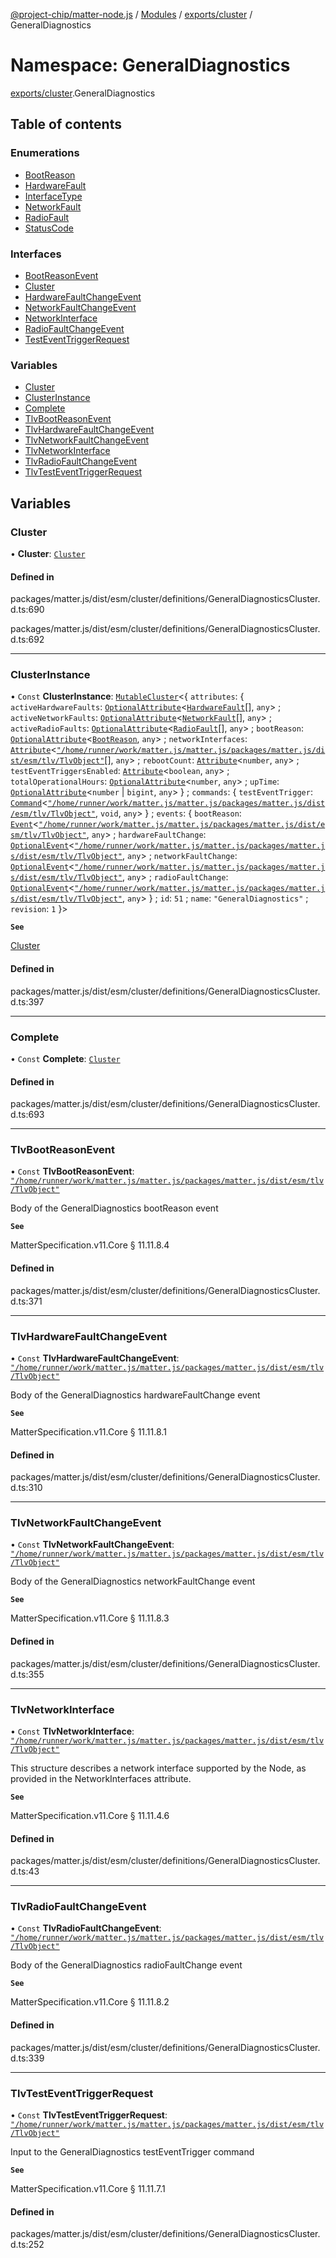 [@project-chip/matter-node.js](../README.md) / [Modules](../modules.md) / [exports/cluster](exports_cluster.md) / GeneralDiagnostics

# Namespace: GeneralDiagnostics

[exports/cluster](exports_cluster.md).GeneralDiagnostics

## Table of contents

### Enumerations

- [BootReason](../enums/exports_cluster.GeneralDiagnostics.BootReason.md)
- [HardwareFault](../enums/exports_cluster.GeneralDiagnostics.HardwareFault.md)
- [InterfaceType](../enums/exports_cluster.GeneralDiagnostics.InterfaceType.md)
- [NetworkFault](../enums/exports_cluster.GeneralDiagnostics.NetworkFault.md)
- [RadioFault](../enums/exports_cluster.GeneralDiagnostics.RadioFault.md)
- [StatusCode](../enums/exports_cluster.GeneralDiagnostics.StatusCode.md)

### Interfaces

- [BootReasonEvent](../interfaces/exports_cluster.GeneralDiagnostics.BootReasonEvent.md)
- [Cluster](../interfaces/exports_cluster.GeneralDiagnostics.Cluster.md)
- [HardwareFaultChangeEvent](../interfaces/exports_cluster.GeneralDiagnostics.HardwareFaultChangeEvent.md)
- [NetworkFaultChangeEvent](../interfaces/exports_cluster.GeneralDiagnostics.NetworkFaultChangeEvent.md)
- [NetworkInterface](../interfaces/exports_cluster.GeneralDiagnostics.NetworkInterface.md)
- [RadioFaultChangeEvent](../interfaces/exports_cluster.GeneralDiagnostics.RadioFaultChangeEvent.md)
- [TestEventTriggerRequest](../interfaces/exports_cluster.GeneralDiagnostics.TestEventTriggerRequest.md)

### Variables

- [Cluster](exports_cluster.GeneralDiagnostics.md#cluster)
- [ClusterInstance](exports_cluster.GeneralDiagnostics.md#clusterinstance)
- [Complete](exports_cluster.GeneralDiagnostics.md#complete)
- [TlvBootReasonEvent](exports_cluster.GeneralDiagnostics.md#tlvbootreasonevent)
- [TlvHardwareFaultChangeEvent](exports_cluster.GeneralDiagnostics.md#tlvhardwarefaultchangeevent)
- [TlvNetworkFaultChangeEvent](exports_cluster.GeneralDiagnostics.md#tlvnetworkfaultchangeevent)
- [TlvNetworkInterface](exports_cluster.GeneralDiagnostics.md#tlvnetworkinterface)
- [TlvRadioFaultChangeEvent](exports_cluster.GeneralDiagnostics.md#tlvradiofaultchangeevent)
- [TlvTestEventTriggerRequest](exports_cluster.GeneralDiagnostics.md#tlvtesteventtriggerrequest)

## Variables

### Cluster

• **Cluster**: [`Cluster`](../interfaces/exports_cluster.GeneralDiagnostics.Cluster.md)

#### Defined in

packages/matter.js/dist/esm/cluster/definitions/GeneralDiagnosticsCluster.d.ts:690

packages/matter.js/dist/esm/cluster/definitions/GeneralDiagnosticsCluster.d.ts:692

___

### ClusterInstance

• `Const` **ClusterInstance**: [`MutableCluster`](../interfaces/exports_cluster.MutableCluster-1.md)\<\{ `attributes`: \{ `activeHardwareFaults`: [`OptionalAttribute`](../interfaces/exports_cluster.OptionalAttribute.md)\<[`HardwareFault`](../enums/exports_cluster.GeneralDiagnostics.HardwareFault.md)[], `any`\> ; `activeNetworkFaults`: [`OptionalAttribute`](../interfaces/exports_cluster.OptionalAttribute.md)\<[`NetworkFault`](../enums/exports_cluster.GeneralDiagnostics.NetworkFault.md)[], `any`\> ; `activeRadioFaults`: [`OptionalAttribute`](../interfaces/exports_cluster.OptionalAttribute.md)\<[`RadioFault`](../enums/exports_cluster.GeneralDiagnostics.RadioFault.md)[], `any`\> ; `bootReason`: [`OptionalAttribute`](../interfaces/exports_cluster.OptionalAttribute.md)\<[`BootReason`](../enums/exports_cluster.GeneralDiagnostics.BootReason.md), `any`\> ; `networkInterfaces`: [`Attribute`](../interfaces/exports_cluster.Attribute.md)\<[`"/home/runner/work/matter.js/matter.js/packages/matter.js/dist/esm/tlv/TlvObject"`](exports_session._internal_.__home_runner_work_matter_js_matter_js_packages_matter_js_dist_esm_tlv_TlvObject_.md)[], `any`\> ; `rebootCount`: [`Attribute`](../interfaces/exports_cluster.Attribute.md)\<`number`, `any`\> ; `testEventTriggersEnabled`: [`Attribute`](../interfaces/exports_cluster.Attribute.md)\<`boolean`, `any`\> ; `totalOperationalHours`: [`OptionalAttribute`](../interfaces/exports_cluster.OptionalAttribute.md)\<`number`, `any`\> ; `upTime`: [`OptionalAttribute`](../interfaces/exports_cluster.OptionalAttribute.md)\<`number` \| `bigint`, `any`\>  } ; `commands`: \{ `testEventTrigger`: [`Command`](../interfaces/exports_cluster.Command.md)\<[`"/home/runner/work/matter.js/matter.js/packages/matter.js/dist/esm/tlv/TlvObject"`](exports_session._internal_.__home_runner_work_matter_js_matter_js_packages_matter_js_dist_esm_tlv_TlvObject_.md), `void`, `any`\>  } ; `events`: \{ `bootReason`: [`Event`](../interfaces/exports_cluster.Event.md)\<[`"/home/runner/work/matter.js/matter.js/packages/matter.js/dist/esm/tlv/TlvObject"`](exports_session._internal_.__home_runner_work_matter_js_matter_js_packages_matter_js_dist_esm_tlv_TlvObject_.md), `any`\> ; `hardwareFaultChange`: [`OptionalEvent`](../interfaces/exports_cluster.OptionalEvent.md)\<[`"/home/runner/work/matter.js/matter.js/packages/matter.js/dist/esm/tlv/TlvObject"`](exports_session._internal_.__home_runner_work_matter_js_matter_js_packages_matter_js_dist_esm_tlv_TlvObject_.md), `any`\> ; `networkFaultChange`: [`OptionalEvent`](../interfaces/exports_cluster.OptionalEvent.md)\<[`"/home/runner/work/matter.js/matter.js/packages/matter.js/dist/esm/tlv/TlvObject"`](exports_session._internal_.__home_runner_work_matter_js_matter_js_packages_matter_js_dist_esm_tlv_TlvObject_.md), `any`\> ; `radioFaultChange`: [`OptionalEvent`](../interfaces/exports_cluster.OptionalEvent.md)\<[`"/home/runner/work/matter.js/matter.js/packages/matter.js/dist/esm/tlv/TlvObject"`](exports_session._internal_.__home_runner_work_matter_js_matter_js_packages_matter_js_dist_esm_tlv_TlvObject_.md), `any`\>  } ; `id`: ``51`` ; `name`: ``"GeneralDiagnostics"`` ; `revision`: ``1``  }\>

**`See`**

[Cluster](exports_cluster.GeneralDiagnostics.md#cluster)

#### Defined in

packages/matter.js/dist/esm/cluster/definitions/GeneralDiagnosticsCluster.d.ts:397

___

### Complete

• `Const` **Complete**: [`Cluster`](../interfaces/exports_cluster.GeneralDiagnostics.Cluster.md)

#### Defined in

packages/matter.js/dist/esm/cluster/definitions/GeneralDiagnosticsCluster.d.ts:693

___

### TlvBootReasonEvent

• `Const` **TlvBootReasonEvent**: [`"/home/runner/work/matter.js/matter.js/packages/matter.js/dist/esm/tlv/TlvObject"`](exports_session._internal_.__home_runner_work_matter_js_matter_js_packages_matter_js_dist_esm_tlv_TlvObject_.md)

Body of the GeneralDiagnostics bootReason event

**`See`**

MatterSpecification.v11.Core § 11.11.8.4

#### Defined in

packages/matter.js/dist/esm/cluster/definitions/GeneralDiagnosticsCluster.d.ts:371

___

### TlvHardwareFaultChangeEvent

• `Const` **TlvHardwareFaultChangeEvent**: [`"/home/runner/work/matter.js/matter.js/packages/matter.js/dist/esm/tlv/TlvObject"`](exports_session._internal_.__home_runner_work_matter_js_matter_js_packages_matter_js_dist_esm_tlv_TlvObject_.md)

Body of the GeneralDiagnostics hardwareFaultChange event

**`See`**

MatterSpecification.v11.Core § 11.11.8.1

#### Defined in

packages/matter.js/dist/esm/cluster/definitions/GeneralDiagnosticsCluster.d.ts:310

___

### TlvNetworkFaultChangeEvent

• `Const` **TlvNetworkFaultChangeEvent**: [`"/home/runner/work/matter.js/matter.js/packages/matter.js/dist/esm/tlv/TlvObject"`](exports_session._internal_.__home_runner_work_matter_js_matter_js_packages_matter_js_dist_esm_tlv_TlvObject_.md)

Body of the GeneralDiagnostics networkFaultChange event

**`See`**

MatterSpecification.v11.Core § 11.11.8.3

#### Defined in

packages/matter.js/dist/esm/cluster/definitions/GeneralDiagnosticsCluster.d.ts:355

___

### TlvNetworkInterface

• `Const` **TlvNetworkInterface**: [`"/home/runner/work/matter.js/matter.js/packages/matter.js/dist/esm/tlv/TlvObject"`](exports_session._internal_.__home_runner_work_matter_js_matter_js_packages_matter_js_dist_esm_tlv_TlvObject_.md)

This structure describes a network interface supported by the Node, as provided in the NetworkInterfaces
attribute.

**`See`**

MatterSpecification.v11.Core § 11.11.4.6

#### Defined in

packages/matter.js/dist/esm/cluster/definitions/GeneralDiagnosticsCluster.d.ts:43

___

### TlvRadioFaultChangeEvent

• `Const` **TlvRadioFaultChangeEvent**: [`"/home/runner/work/matter.js/matter.js/packages/matter.js/dist/esm/tlv/TlvObject"`](exports_session._internal_.__home_runner_work_matter_js_matter_js_packages_matter_js_dist_esm_tlv_TlvObject_.md)

Body of the GeneralDiagnostics radioFaultChange event

**`See`**

MatterSpecification.v11.Core § 11.11.8.2

#### Defined in

packages/matter.js/dist/esm/cluster/definitions/GeneralDiagnosticsCluster.d.ts:339

___

### TlvTestEventTriggerRequest

• `Const` **TlvTestEventTriggerRequest**: [`"/home/runner/work/matter.js/matter.js/packages/matter.js/dist/esm/tlv/TlvObject"`](exports_session._internal_.__home_runner_work_matter_js_matter_js_packages_matter_js_dist_esm_tlv_TlvObject_.md)

Input to the GeneralDiagnostics testEventTrigger command

**`See`**

MatterSpecification.v11.Core § 11.11.7.1

#### Defined in

packages/matter.js/dist/esm/cluster/definitions/GeneralDiagnosticsCluster.d.ts:252
